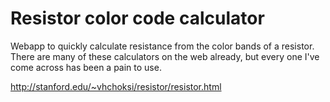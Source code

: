 Resistor color code calculator
========

Webapp to quickly calculate resistance from the color bands of a resistor.  There are many of these calculators on the web already, but every one I've come across has been a pain to use. 

http://stanford.edu/~vhchoksi/resistor/resistor.html
